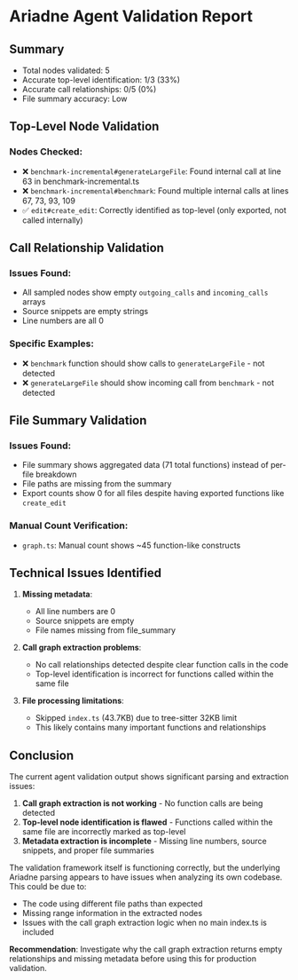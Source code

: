 # Ariadne Agent Validation Report

## Summary
- Total nodes validated: 5
- Accurate top-level identification: 1/3 (33%)
- Accurate call relationships: 0/5 (0%)
- File summary accuracy: Low

## Top-Level Node Validation

### Nodes Checked:
- ❌ `benchmark-incremental#generateLargeFile`: Found internal call at line 63 in benchmark-incremental.ts
- ❌ `benchmark-incremental#benchmark`: Found multiple internal calls at lines 67, 73, 93, 109
- ✅ `edit#create_edit`: Correctly identified as top-level (only exported, not called internally)

## Call Relationship Validation

### Issues Found:
- All sampled nodes show empty `outgoing_calls` and `incoming_calls` arrays
- Source snippets are empty strings
- Line numbers are all 0

### Specific Examples:
- ❌ `benchmark` function should show calls to `generateLargeFile` - not detected
- ❌ `generateLargeFile` should show incoming call from `benchmark` - not detected

## File Summary Validation

### Issues Found:
- File summary shows aggregated data (71 total functions) instead of per-file breakdown
- File paths are missing from the summary
- Export counts show 0 for all files despite having exported functions like `create_edit`

### Manual Count Verification:
- `graph.ts`: Manual count shows ~45 function-like constructs

## Technical Issues Identified

1. **Missing metadata**: 
   - All line numbers are 0
   - Source snippets are empty
   - File names missing from file_summary

2. **Call graph extraction problems**:
   - No call relationships detected despite clear function calls in the code
   - Top-level identification is incorrect for functions called within the same file

3. **File processing limitations**:
   - Skipped `index.ts` (43.7KB) due to tree-sitter 32KB limit
   - This likely contains many important functions and relationships

## Conclusion

The current agent validation output shows significant parsing and extraction issues:

1. **Call graph extraction is not working** - No function calls are being detected
2. **Top-level node identification is flawed** - Functions called within the same file are incorrectly marked as top-level
3. **Metadata extraction is incomplete** - Missing line numbers, source snippets, and proper file summaries

The validation framework itself is functioning correctly, but the underlying Ariadne parsing appears to have issues when analyzing its own codebase. This could be due to:
- The code using different file paths than expected
- Missing range information in the extracted nodes
- Issues with the call graph extraction logic when no main index.ts is included

**Recommendation**: Investigate why the call graph extraction returns empty relationships and missing metadata before using this for production validation.